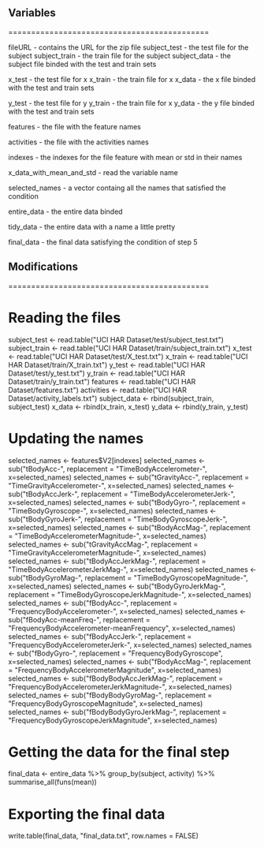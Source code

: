 ## Variables
============================================

fileURL - contains the URL for the zip file
subject_test - the test file for the subject
subject_train - the train file for the subject
subject_data - the subject file binded with the test and train sets

x_test - the test file for x
x_train - the train file for x
x_data - the x file binded with the test and train sets

y_test - the test file for y
y_train - the train file for x
y_data - the y file binded with the test and train sets

features - the file with the feature names

activities - the file with the activities names

indexes - the indexes for the file feature with mean or std in their names

x_data_with_mean_and_std - read the variable name

selected_names - a vector containg all the names that satisfied the condition

entire_data - the entire data binded

tidy_data - the entire data with a name a little pretty

final_data - the final data satisfying the condition of step 5

## Modifications
============================================

# Reading the files

subject_test <- read.table("UCI HAR Dataset/test/subject_test.txt")
subject_train <- read.table("UCI HAR Dataset/train/subject_train.txt")
x_test <- read.table("UCI HAR Dataset/test/X_test.txt")
x_train <- read.table("UCI HAR Dataset/train/X_train.txt")
y_test <- read.table("UCI HAR Dataset/test/y_test.txt")
y_train <- read.table("UCI HAR Dataset/train/y_train.txt")
features <- read.table("UCI HAR Dataset/features.txt")
activities <- read.table("UCI HAR Dataset/activity_labels.txt")
subject_data <- rbind(subject_train, subject_test)
x_data <- rbind(x_train, x_test)
y_data <- rbind(y_train, y_test)

# Updating the names
selected_names <- features$V2[indexes]
selected_names <- sub("tBodyAcc-", replacement = "TimeBodyAccelerometer-", x=selected_names)
selected_names <- sub("tGravityAcc-", replacement = "TimeGravityAccelerometer-", x=selected_names)
selected_names <- sub("tBodyAccJerk-", replacement = "TimeBodyAccelerometerJerk-", x=selected_names)
selected_names <- sub("tBodyGyro-", replacement = "TimeBodyGyroscope-", x=selected_names)
selected_names <- sub("tBodyGyroJerk-", replacement = "TimeBodyGyroscopeJerk-", x=selected_names)
selected_names <- sub("tBodyAccMag-", replacement = "TimeBodyAccelerometerMagnitude-", x=selected_names)
selected_names <- sub("tGravityAccMag-", replacement = "TimeGravityAccelerometerMagnitude-", x=selected_names)
selected_names <- sub("tBodyAccJerkMag-", replacement = "TimeBodyAccelerometerJerkMag-", x=selected_names)
selected_names <- sub("tBodyGyroMag-", replacement = "TimeBodyGyroscopeMagnitude-", x=selected_names)
selected_names <- sub("tBodyGyroJerkMag-", replacement = "TimeBodyGyroscopeJerkMagnitude-", x=selected_names)
selected_names <- sub("fBodyAcc-", replacement = "FrequencyBodyAccelerometer-", x=selected_names)
selected_names <- sub("fBodyAcc-meanFreq-", replacement = "FrequencyBodyAccelerometer-meanFrequency", x=selected_names)
selected_names <- sub("fBodyAccJerk-", replacement = "FrequencyBodyAccelerometerJerk-", x=selected_names)
selected_names <- sub("fBodyGyro-", replacement = "FrequencyBodyGyroscope", x=selected_names)
selected_names <- sub("fBodyAccMag-", replacement = "FrequencyBodyAccelerometerMagnitude", x=selected_names)
selected_names <- sub("fBodyBodyAccJerkMag-", replacement = "FrequencyBodyAccelerometerJerkMagnitude-", x=selected_names)
selected_names <- sub("fBodyBodyGyroMag-", replacement = "FrequencyBodyGyroscopeMagnitude", x=selected_names)
selected_names <- sub("fBodyBodyGyroJerkMag-", replacement = "FrequencyBodyGyroscopeJerkMagnitude", x=selected_names)


# Getting the data for the final step
final_data <- entire_data %>% group_by(subject, activity) %>% summarise_all(funs(mean))

# Exporting the final data
write.table(final_data, "final_data.txt", row.names = FALSE)
